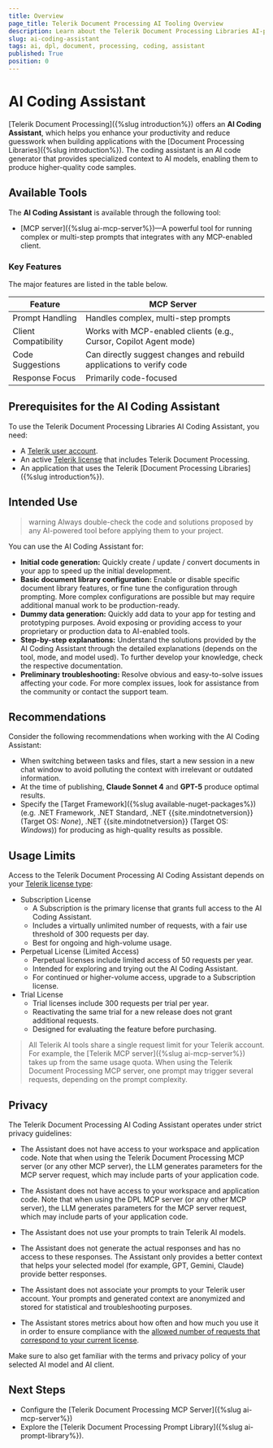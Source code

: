 ```yaml
---
title: Overview
page_title: Telerik Document Processing AI Tooling Overview
description: Learn about the Telerik Document Processing Libraries AI-powered developer tools that integrate with your IDE or code editor for greater productivity and enhanced developer experience.
slug: ai-coding-assistant
tags: ai, dpl, document, processing, coding, assistant
published: True
position: 0
---
```


# AI Coding Assistant

[Telerik Document Processing]({%slug introduction%}) offers an **AI Coding Assistant**, which helps you enhance your productivity and reduce guesswork when building applications with the [Document Processing Libraries]({%slug introduction%}). The coding assistant is an AI code generator that provides specialized context to AI models, enabling them to produce higher-quality code samples.

## Available Tools

The **AI Coding Assistant** is available through the following tool:

* [MCP server]({%slug ai-mcp-server%})&mdash;A powerful tool for running complex or multi-step prompts that integrates with any MCP-enabled client.

### Key Features

The major features are listed in the table below.

| Feature| MCP Server|
|-----|----|
|Prompt Handling|Handles complex, multi-step prompts|
|Client Compatibility|Works with MCP-enabled clients (e.g., Cursor, Copilot Agent mode)|
|Code Suggestions|Can directly suggest changes and rebuild applications to verify code|
|Response Focus|Primarily code-focused|

## Prerequisites for the AI Coding Assistant

To use the Telerik Document Processing Libraries AI Coding Assistant, you need:

* A [Telerik user account](https://www.telerik.com/account/).
* An active [Telerik license](https://www.telerik.com/purchase.aspx?filter=web) that includes Telerik Document Processing.
* An application that uses the Telerik [Document Processing Libraries]({%slug introduction%}).

## Intended Use

>warning Always double-check the code and solutions proposed by any AI-powered tool before applying them to your project.

You can use the AI Coding Assistant for:

* **Initial code generation:** Quickly create / update / convert documents in your app to speed up the initial development.
* **Basic document library configuration:** Enable or disable specific document library features, or fine tune the configuration through prompting. More complex configurations are possible but may require additional manual work to be production-ready.
* **Dummy data generation:** Quickly add data to your app for testing and prototyping purposes. Avoid exposing or providing access to your proprietary or production data to AI-enabled tools.
* **Step-by-step explanations:** Understand the solutions provided by the AI Coding Assistant through the detailed explanations (depends on the tool, mode, and model used). To further develop your knowledge, check the respective documentation.
* **Preliminary troubleshooting:** Resolve obvious and easy-to-solve issues affecting your code. For more complex issues, look for assistance from the community or contact the support team.

## Recommendations

Consider the following recommendations when working with the AI Coding Assistant:

* When switching between tasks and files, start a new session in a new chat window to avoid polluting the context with irrelevant or outdated information.
* At the time of publishing, **Claude Sonnet 4** and **GPT-5** produce optimal results.
* Specify the [Target Framework]({%slug available-nuget-packages%}) (e.g. .NET Framework, .NET Standard, .NET  {{site.mindotnetversion}} (Target OS: *None*), .NET  {{site.mindotnetversion}} (Target OS: *Windows*)) for producing as high-quality results as possible.

## Usage Limits

Access to the Telerik Document Processing AI Coding Assistant depends on your [Telerik license type](https://www.telerik.com/purchase/faq/licensing-purchasing):

* Subscription License
  * A Subscription is the primary license that grants full access to the AI Coding Assistant.
  * Includes a virtually unlimited number of requests, with a fair use threshold of 300 requests per day.
  * Best for ongoing and high-volume usage.
* Perpetual License (Limited Access)
  * Perpetual licenses include limited access of 50 requests per year.
  * Intended for exploring and trying out the AI Coding Assistant.
  * For continued or higher-volume access, upgrade to a Subscription license.
* Trial License
  * Trial licenses include 300 requests per trial per year.
  * Reactivating the same trial for a new release does not grant additional requests.
  * Designed for evaluating the feature before purchasing.

> All Telerik AI tools share a single request limit for your Telerik account. For example, the [Telerik MCP server]({%slug ai-mcp-server%}) takes up from the same usage quota.
> When using the Telerik Document Processing MCP server, one prompt may trigger several requests, depending on the prompt complexity.

## Privacy

The Telerik Document Processing AI Coding Assistant operates under strict privacy guidelines:

* The Assistant does not have access to your workspace and application code. Note that when using the Telerik Document Processing MCP server (or any other MCP server), the LLM generates parameters for the MCP server request, which may include parts of your application code.

* The Assistant does not have access to your workspace and application code. Note that when using the DPL MCP server (or any other MCP server), the LLM generates parameters for the MCP server request, which may include parts of your application code.
* The Assistant does not use your prompts to train Telerik AI models.
* The Assistant does not generate the actual responses and has no access to these responses. The Assistant only provides a better context that helps your selected model (for example, GPT, Gemini, Claude) provide better responses.
* The Assistant does not associate your prompts to your Telerik user account. Your prompts and generated context are anonymized and stored for statistical and troubleshooting purposes.
* The Assistant stores metrics about how often and how much you use it in order to ensure compliance with the [allowed number of requests that correspond to your current license](#usage-limits).

Make sure to also get familiar with the terms and privacy policy of your selected AI model and AI client.
 
## Next Steps

* Configure the [Telerik Document Processing MCP Server]({%slug ai-mcp-server%})
* Explore the [Telerik Document Processing Prompt Library]({%slug ai-prompt-library%}).
